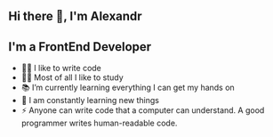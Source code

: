 ## Hi there 👋, I'm Alexandr

## I'm a FrontEnd Developer

- 🧑‍💻 I like to write code
- 🧑‍🎓 Most of all I like to study
- 📚 I’m currently learning everything I can get my hands on
- 🥅 I am constantly learning new things
- ⚡ Anyone can write code that a computer can understand. A good programmer writes human-readable code.
